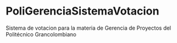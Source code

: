 PoliGerenciaSistemaVotacion
===========================

Sistema de votacion para la materia de Gerencia de Proyectos del Politécnico Grancolombiano
